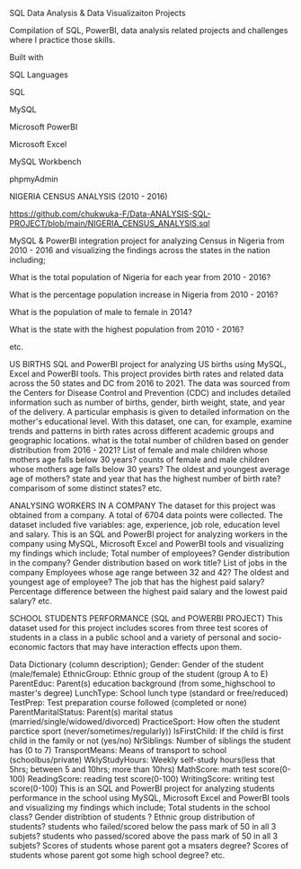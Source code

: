 SQL Data Analysis & Data Visualizaiton Projects



Compilation of SQL, PowerBI, data analysis related projects and challenges where I practice those skills.

Built with



SQL Languages

SQL


MySQL


Microsoft PowerBI


Microsoft Excel


MySQL Workbench


phpmyAdmin

NIGERIA CENSUS ANALYSIS (2010 - 2016)

https://github.com/chukwuka-F/Data-ANALYSIS-SQL-PROJECT/blob/main/NIGERIA_CENSUS_ANALYSIS.sql

MySQL & PowerBI integration project for analyzing Census in Nigeria from 2010 - 2016 and visualizing the findings across the states in the nation including;

What is the total population of Nigeria for each year from 2010 - 2016?

What is the percentage population increase in Nigeria from 2010 - 2016?

What is the population of male to female in 2014?

What is the state with the highest population from 2010 - 2016?

etc.

US BIRTHS
SQL and PowerBI project for analyzing US births using MySQL, Excel and PowerBI tools.
This project provides birth rates and related data across the 50 states and DC from 2016 to 2021. The data was sourced from the Centers for Disease Control and Prevention (CDC) and includes detailed information such as number of births, gender, birth weight, state, and year of the delivery. A particular emphasis is given to detailed information on the mother's educational level. With this dataset, one can, for example, examine trends and patterns in birth rates across different academic groups and geographic locations.
what is the total number of children based on gender distribution from 2016 - 2021?
List of female and male children whose mothers age falls below 30 years?
counts of female and male children whose mothers age falls below 30 years?
The oldest and youngest average age of mothers?
state and year that has the highest number of birth rate?
comparisom of some distinct states?
etc.

ANALYSING WORKERS IN A COMPANY
The dataset for this project was obtained from a company. A total of 6704 data points were collected. The dataset included five variables: age, experience, job role, education level and salary.
This is an SQL and PowerBI project for analyzing workers in the company using MySQL, Microsoft Excel and PowerBI tools and visualizing my findings which include;
Total number of employees?
Gender distribution in the company?
Gender distribution based on work title?
List of jobs in the company
Employees whose age range between 32 and 42?
The oldest and youngest age of employee?
The job that has the highest paid salary?
Percentage difference between the highest paid salary and the lowest paid salary?
etc.

SCHOOL STUDENTS PERFORMANCE (SQL and POWERBI PROJECT)
This dataset used for this project includes scores from three test scores of students in a class in a public school and a variety of personal and socio-economic factors that may have interaction effects upon them.

Data Dictionary (column description);
Gender: Gender of the student (male/female)
EthnicGroup: Ethnic group of the student (group A to E)
ParentEduc: Parent(s) education background (from some_highschool to master's degree)
LunchType: School lunch type (standard or free/reduced)
TestPrep: Test preparation course followed (completed or none)
ParentMaritalStatus: Parent(s) marital status (married/single/widowed/divorced)
PracticeSport: How often the student parctice sport (never/sometimes/regularly))
IsFirstChild: If the child is first child in the family or not (yes/no)
NrSiblings: Number of siblings the student has (0 to 7)
TransportMeans: Means of transport to school (schoolbus/private)
WklyStudyHours: Weekly self-study hours(less that 5hrs; between 5 and 10hrs; more than 10hrs)
MathScore: math test score(0-100)
ReadingScore: reading test score(0-100)
WritingScore: writing test score(0-100)
This is an SQL and PowerBI project for analyzing students performance in the school using MySQL, Microsoft Excel and PowerBI tools and visualizing my findings which include;
Total students in the school class?
Gender distribtion of students ?
Ethnic group distribution of students?
students who failed/scored below the pass mark of 50 in all 3 subjets?
students who passed/scored above the pass mark of 50 in all 3 subjets?
Scores of students whose parent got a msaters degree?
Scores of students whose parent got some high school degree?
etc.











